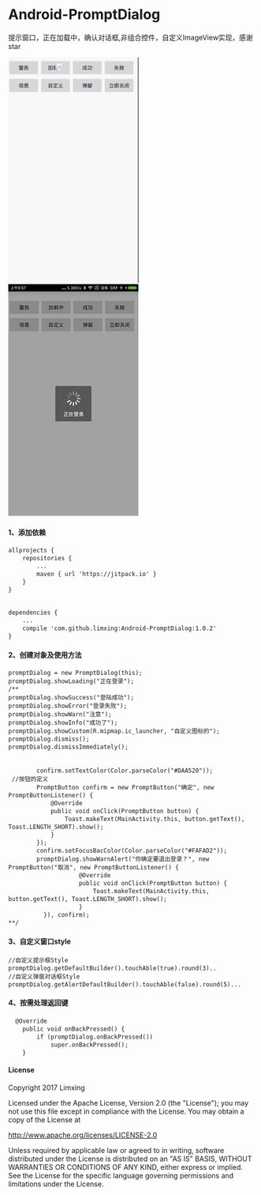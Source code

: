 # Android-PromptDialog
提示窗口，正在加载中，确认对话框,非组合控件，自定义ImageView实现，感谢star

<img src="screen1.gif"/><img src="screen2.jpg"/>

#### 1、添加依赖

```
allprojects {
    repositories {
        ...
        maven { url 'https://jitpack.io' }
    }
}


```

```
dependencies {
    ...
    compile 'com.github.limxing:Android-PromptDialog:1.0.2'
}

```
#### 2、创建对象及使用方法
```
promptDialog = new PromptDialog(this);
promptDialog.showLoading("正在登录");
/**
promptDialog.showSuccess("登陆成功");
promptDialog.showError("登录失败");
promptDialog.showWarn("注意");
promptDialog.showInfo("成功了");
promptDialog.showCustom(R.mipmap.ic_launcher, "自定义图标的");
promptDialog.dismiss();
promptDialog.dismissImmediately();


        confirm.setTextColor(Color.parseColor("#DAA520"));
 //按钮的定义
        PromptButton confirm = new PromptButton("确定", new PromptButtonListener() {
            @Override
            public void onClick(PromptButton button) {
                Toast.makeText(MainActivity.this, button.getText(), Toast.LENGTH_SHORT).show();
            }
        });
        confirm.setFocusBacColor(Color.parseColor("#FAFAD2"));
        promptDialog.showWarnAlert("你确定要退出登录？", new PromptButton("取消", new PromptButtonListener() {
                    @Override
                    public void onClick(PromptButton button) {
                        Toast.makeText(MainActivity.this, button.getText(), Toast.LENGTH_SHORT).show();
                    }
          }), confirm);
**/
```
#### 3、自定义窗口style
```
//自定义提示框Style
promptDialog.getDefaultBuilder().touchAble(true).round(3)..
//自定义弹窗对话框Style
promptDialog.getAlertDefaultBuilder().touchAble(false).round(5)...
```
#### 4、按需处理返回键
```
  @Override
    public void onBackPressed() {
        if (promptDialog.onBackPressed())
            super.onBackPressed();
    }
```
#### License
Copyright  2017 Limxing

Licensed under the Apache License, Version 2.0 (the "License");
you may not use this file except in compliance with the License.
You may obtain a copy of the License at

   http://www.apache.org/licenses/LICENSE-2.0

Unless required by applicable law or agreed to in writing, software
distributed under the License is distributed on an "AS IS" BASIS,
WITHOUT WARRANTIES OR CONDITIONS OF ANY KIND, either express or implied.
See the License for the specific language governing permissions and
limitations under the License.
